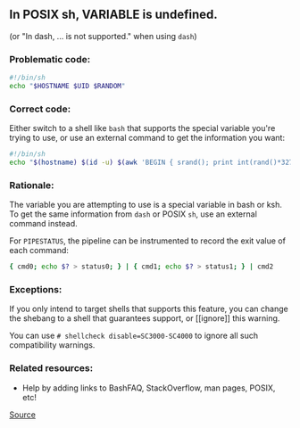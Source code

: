 ## In POSIX sh, VARIABLE is undefined.

(or "In dash, ... is not supported." when using `dash`)

### Problematic code:

```sh
#!/bin/sh
echo "$HOSTNAME $UID $RANDOM"
```

### Correct code:

Either switch to a shell like `bash` that supports the special variable you're trying to use, or use an external command to get the information you want:

```sh
#!/bin/sh
echo "$(hostname) $(id -u) $(awk 'BEGIN { srand(); print int(rand()*32768) }' /dev/null)"
```

### Rationale:

The variable you are attempting to use is a special variable in bash or ksh. To get the same information from `dash` or POSIX `sh`, use an external command instead.

For `PIPESTATUS`, the pipeline can be instrumented to record the exit value of each command:

```sh
{ cmd0; echo $? > status0; } | { cmd1; echo $? > status1; } | cmd2
```

### Exceptions:

If you only intend to target shells that supports this feature, you can change
the shebang to a shell that guarantees support, or [[ignore]] this warning.

You can use `# shellcheck disable=SC3000-SC4000` to ignore all such compatibility
warnings.

### Related resources:

* Help by adding links to BashFAQ, StackOverflow, man pages, POSIX, etc!

[Source](https://github.com/koalaman/shellcheck/wiki/SC3028)

